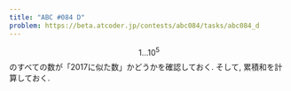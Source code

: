 ```yaml
---
title: "ABC #084 D"
problem: https://beta.atcoder.jp/contests/abc084/tasks/abc084_d
---
```

$$ 1 \dots 10^5 $$ のすべての数が「2017に似た数」かどうかを確認しておく. そして, 累積和を計算しておく.
